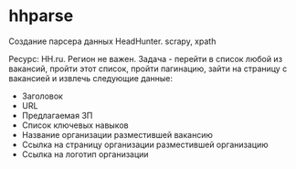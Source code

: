 # hhparse

Создание парсера данных HeadHunter.
scrapy, xpath

Ресурс: HH.ru.
Регион не важен.
Задача - перейти в список любой из вакансий, пройти этот список, пройти пагинацию, зайти на страницу с вакансией и извлечь следующие данные:
- Заголовок
- URL
- Предлагаемая ЗП
- Список ключевых навыков
- Название организации разместившей вакансию
- Ссылка на страницу организации разместившей организацию
- Ссылка на логотип организации
